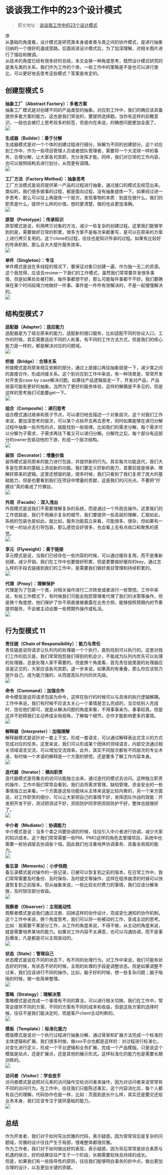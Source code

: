 # 谈谈我工作中的23个设计模式

> 原文地址：[谈谈我工作中的23个设计模式](https://mp.weixin.qq.com/s/kc7tgGLiPUrmq67da9Uhow)

序<br />从基础的角度看，设计模式是研究类本身或者类与类之间的协作模式，是进行抽象归纳的一个很好的速成思路。后面阅读设计模式后，为了加深理解，对相关图片进行了描绘和微调。<br />从技术的角度已经有很多好的总结，本文会换一种角度思考，既然设计模式研究的是类与类的关系，我们作为工作的个体，一些工作中的策略是不是也可以进行类比，可以更好地去思考这些模式？答案是肯定的。

## 创建型模式 5


**抽象工厂（Abstract Factory）：多套方案**<br />抽象工厂模式是对创建不同的产品类型的抽象。对应到工作中，我们的确应该具备提供多套方案的能力，这也是我们常说的，要提供选择题。当你有这样的前瞻意识，一般也会被打上思考较多的标签，但是内在来说，的确想问题更加全面了。<br />![](./谈谈我工作中的23个设计模式/1668615041657-bec6f781-0f67-41af-b9a5-326f0febdb2c.png)

**生成器（Builder）：善于分解**<br />生成器模式是对一个个体的创建过程进行细分，拆解为不同的创建部分。这个对应到工作中，作为一些项目管理人员或者团队管理者，需要将一个大泥球一样的事务，合理分解，让大家各司其职，充分发挥才能。同样，我们对日常的工作内容，也可以按照结构去进行划分，从而更有调理。<br />![](./谈谈我工作中的23个设计模式/1668615041736-aae92988-9479-4fc8-a771-be8ae3f19873.png)

**工厂方法（Factory Method）：抽象思考**<br />工厂方法模式是说将提供某一产品的过程进行抽象，通过接口的模式去规范出来。类似的，我们很多做事的过程，都是面向过程，没有抽象提炼一下。如果经过进一步思考，那么可以往上再提炼一个层次，发现事物的本质：到底在做什么，我们的职责是什么，提供什么样的价值。想的更清楚，做的也会更加准确。<br />![](./谈谈我工作中的23个设计模式/1668615041662-1c1f7b3c-b64c-45da-9fbb-1975f2e1eb20.png)

**原型（Prototype）：传承知识**<br />原型模式是说，利用拷贝对象的方法，减少一些复杂的创建过程。这里我们能够学到的是，需要做好日常的积累，很多方案不是每次来都重写，是可以在原来的方案上进行拷贝复用的。这个clone的过程，往往也是知识传承的过程。如果有比较好的传承机制，那么会大大提升服务效率。<br />![](./谈谈我工作中的23个设计模式/1668615041664-2a20ce3b-7c6d-4a68-9662-9342c4081c38.png)

**单件（Singleton）：专注**<br />单件模式是说在多线程的情况下，要保证对象只创建一遍，作为独一无二的资源。这个我觉得，应该去review一下我们的工作模式，虽然我们常常要并发很多事情，但是如果处处被打断，每件事都想干好，那么可能每件事都干不好。我们要确保在某个时间段竭力地做好一件事。事件是一件件有效解决的，不是一起慢慢解决的。<br />![](./谈谈我工作中的23个设计模式/1668615041752-762aad3a-aea9-460e-82c7-56d166dff786.png)
## 结构型模式 7

**适配器（Adapter）：适应能力**<br />适配器是为了结合原来的能力，适配新的接口服务，比如适配不同的协议入口。工作的时候，其实需要适应不同的人和事，有不同的工作方法方式，但是我们的核心能力是一样的，都是解决对应的问题域。<br />![](./谈谈我工作中的23个设计模式/1668615042511-e1db80f4-8ea0-4d4a-9185-0ed4403d2b57.png)

**桥接（Bridge）：合理关系**<br />桥接模式是将原来相互依赖的部分，通过上层接口再往抽象层提一下，减少类之间的直接合作，形成间接关系。这个到对应到工作中来说，有一种场景是，常常开发对开发去case by case解决问题。如果往产品逻辑层走一下，开发对产品，产品层面可能有更好的抽象。当然为了更好的服务体验，这样的解耦是不多见的，但是这样的思考我们可能要get一下。<br />![](./谈谈我工作中的23个设计模式/1668615042661-914a090a-01b6-40c5-a580-cae307ef30cf.png)

**组合（Composite）：递归思考**<br />组合模式通过继承和孩子节点，可以递归地去描述一个对象层次。这个对我们工作来说，要加深思考的层次，可以某个点拆开去再去思考，同时如果能够在递归分解过程中抽象一些共性的点，就能找到一些规律。比如我们的需求分解，每个需求可以分解为子需求，子需求再往下看又可以递归分解。分解完之后，每个部分有这部分的owner去驱动他的下游，形成一个层次结构。<br />![](./谈谈我工作中的23个设计模式/1668615042695-e55453bc-7e67-4c2f-99ba-3c3d7cefef70.png)

**装饰（Decorator）：增量价值**<br />装饰模式是将原来的能力进行包装，并提供新的行为。其实每次功能迭代，我们大多是在原来的基础上添加新的功能。我们要定义好新的能力，首要前提是继承、理解好原来的逻辑。这里还想提的是，很多时候，我们只看到了我们复用了庞大的基础能力，但是也要看到我们在项目中增量的贡献，这是我们的闪光点。不要把“拧螺丝”真的看成了拧螺丝。<br />![](./谈谈我工作中的23个设计模式/1668615042774-4760fed4-c2f3-4977-b07f-0bf0d14ca56c.png)

**外观（Facade）：深入浅出**<br />外观模式是说我们不需要理解复杂的系统，而是通过一个外观去操作。这里我们的工作思路是，我们不用展示复杂的细节，我们要提供一些高层的理解，汇报如此，系统的包装也是如此。就比如，服务功能孤立来看，可能很多、很杂，但如果有一个统一的站点去引导包装，那么感觉会好很多，也会看上去有点收口和聚焦的感觉。<br />![](./谈谈我工作中的23个设计模式/1668615043047-fe4da4b6-9792-4d68-863a-44b38a7b5d93.png)

**享元（Flyweight）：善于链接**<br />享元模式是说，当我们已经存在一些内容的时候，可以通过缓存复用，而不是重新创建，减少开销。我们在工作中也要做好积累，但是更要做好缓存的key，通过怎么样的手段去链接到我们的工作中，是需要我们做好类目管理和持续积累的。<br />![](./谈谈我工作中的23个设计模式/1668615043863-e7a59c74-88e5-4305-adb3-4903bb2e975f.png)

**代理（Proxy）：理解保护**<br />代理是为了包装一个类，对相关操作进行二次转发或者进行一些管控。工作中来说，有些工作模式下，有时候我们可能会抱怨管理者代理了我们的决策等操作，但是换个角度想，他们保护了你不用直接被暴露在业务方侧，能够按照预期内的节奏提供服务，不会被主动设置一些预期外操作或私活。<br />![](./谈谈我工作中的23个设计模式/1668615044260-a4f897b5-1c6a-4b52-8354-2eac786344a7.png)
## 行为型模式 11


**责任链（Chain of Responsibility）：能力与责任**<br />责任链是说将请求让队列内的处理器一个个执行，直到找到可以执行的。这里对我们工作的启示是，我们常常抱怨我们得到的机会少，不能成为队列内优先可以处理的处理器，总是处理人家不需要的。但是换个角度看，首先责任链里面的处理器应该是正交的，大家应该各司其职。退一步来说，如果真的有重叠，那么你应该努力提升自己，成为能力强的，从而提高队列内的优先级。<br />![](./谈谈我工作中的23个设计模式/1668615044645-8b5bca98-0122-423f-a294-5d462220278f.png)

**命令（Command）：加强合作**<br />命令模型是说将请求包装为命令，这样在执行的时候可以与具体的执行逻辑解耦。工作中来说，我们有时候不应该太关心一个事情是怎么完成的，当交给别人完成时，信任他们即可，就是从解决问题的角度来看，不用事事亲为，事事较真。但是这并不妨碍我们主动养成全局视角，了解每个细节。合作才能影响更多的事情。<br />![](./谈谈我工作中的23个设计模式/1668615044693-e45b55e7-d531-406a-a2f2-7d71459d8618.png)

**解释器（Interpreter）：加强理解**<br />解释器模式是说针对一套上下文，形成一套语言，可以通过解释表达式含义的方式完成对应的任务。这里来说，我们可以形成某个团体的领域语言，内部交流通过相关领域语言交流，可以增加交流效率。此外，其实不同层次都有不同层次的专业术语，有时候一个术语的解释是一个方面的顿悟，还是要多了解工作内容本身。<br />![](./谈谈我工作中的23个设计模式/1668615044707-c31d2498-1ee1-4030-91cd-2116ec7514c3.png)

**迭代器（Iterator）：横向职责**<br />迭代器模式是将集合的访问功能独立出来，通过迭代的模式去访问。这种独立职责的操作，工作中我们常常会看到，我们会将需求管理，缺陷管理，资金安全的一些事情独立出来看。一个方面是这些功能块从主体来说是比较内聚的，另一个来方面说，对工作职责的细分，可以让大家把自己的事情干好，发挥团队作战的效能：开发把开发干好，测试把测试干好，资损防护同学把资损防护干好，整体也就做好了。<br />![](./谈谈我工作中的23个设计模式/1668615045360-724a463f-5114-4614-ac39-42421d3b73be.png)

**中介者（Mediator）：协调能力**<br />中介模式是说：当多个类之间要协调的时候，往往引入中介者进行协调，减少大家的知识成本。这个我们常常需要一些PM、PMO这样的角色去管理项目，系统中也需要一些协调层去协调各个域。因此我们也注重培养协调事务、具备全局观的能力。<br />![](./谈谈我工作中的23个设计模式/1668615045743-6a69a545-967d-43cb-9cf5-45b660042207.png)

**备忘录（Memento）：小步快跑**<br />备忘录模式是对操作的一些记录，已被可以恢复到之前的版本。在日常工作中，我们常常需要及时备份、及时保存、及时提交等操作，这样在程序崩溃的时候可以快速恢复到之前版本。但从抽象来说，一些比较长时费力的事情，我们应该分解来做，及时锁住部分收益。<br />![](./谈谈我工作中的23个设计模式/1668615046340-66b51ca4-d233-45bd-940a-7a31ec2b6331.png)

**观察者（Observer）：主观能动性**<br />观察者模式是说我们通过注册、回掉这样的协作设计，完成变化通知的协作机制。这个工作中来说，换个角度思考，我们可以将一些被动的工作，变成主动的思考。比如：我需要干某部分工作，从工作的角度来说，不得不做，从主动的角度来说，就是需要培养某块的能力。如果对工作内容不太满意，也可以沟通协调，而不是事后爆发，凡是都是可以主观驱动的。<br />![](./谈谈我工作中的23个设计模式/1668615046822-8da2adf6-fcef-47b5-a7c7-002e0f901dc8.png)

**状态（State）：管理自己**<br />状态模式是说在不同的状态下，有不同的处理行为。对工作中来说，我们可能有状态好的时候，有状态不好的时候，主观的处理的手段是调整状态。但是如果调整不过来，我们应该进行不同的操作。比如，脑子好的时候，想一些复杂问题；脑子嗡嗡的时候，做一些简单整理。<br />![](./谈谈我工作中的23个设计模式/1668615047410-fc4ac0ad-fe7b-4bc2-9c1c-ff0489be8a3c.png)

**策略（Strategy）：理解决策**<br />策略模式是说完成一个事情有不同的算法，可以进行相关切换。我们在工作中，常常会提供不同的方案，不同的方案有不同的成本和收益，但是这些方案的选择时候，往往不是我们能决定的，而是客户client主动判断的。<br />![](./谈谈我工作中的23个设计模式/1668615047396-72cb4138-7a6c-415e-a70c-892aa4da2186.png)

**模板（Template）：标准化能力**<br />模版模式是说对一个执行过程进行抽象分解，通过骨架和扩展方法完成一个标准的主体逻辑和扩展。我们很多时候，做xxx平台也都是这样的：对过程进行标准化，对变化进行定义，形成一个平台逻辑和业务扩展，完成一个产品模版。只是说这个模版是站点，还是扩展点，还是其他的展示形式。这样标准化的能力也是需要长期训练的。<br />![](./谈谈我工作中的23个设计模式/1668615047539-0e9eda2b-9421-46f4-81d6-4f1bf5168622.png)

**访问者（Visitor）：学会放手**<br />访问者模式是说把对元素的访问操作交给访问者来操作，因为对访问者来说常常有不同的访问行为。在工作中，往往我们只能陈述事实，这个内容消化后，每个人都有自己的理解。代码协作也是一样，比如：页面到底长什么样，其实还是要交还给业务本身，我们应该专注于提供基础的能力。<br />![](./谈谈我工作中的23个设计模式/1668615047531-b3ca836d-e0b4-465d-af37-2c40102b93b0.png)

## 总结
作为开发者，我们对于如何写出优雅的代码，表示疑惑。因为常常背后是复杂的问题域，优雅的设计往往产生于局部，很难整体都很优雅。<br />作为工作者，我们对于如何做出好的表现，表示疑惑。因为背后常常是综合素质与机遇的结合，好的结果往往产生于一个阶段，长期需要较快且持续的成长。<br />但是，如果我们有一些指导性的原则，往往我们能够明白事务的折中点，做出更加合理的设计，以及更加关键的贡献。
